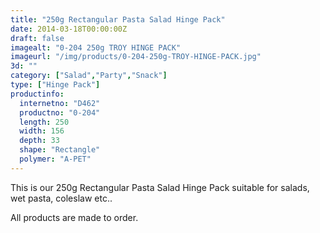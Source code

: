 ```yaml
---
title: "250g Rectangular Pasta Salad Hinge Pack"
date: 2014-03-18T00:00:00Z
draft: false
imagealt: "0-204 250g TROY HINGE PACK"
imageurl: "/img/products/0-204-250g-TROY-HINGE-PACK.jpg"
3d: ""
category: ["Salad","Party","Snack"]
type: ["Hinge Pack"]
productinfo:
  internetno: "D462"
  productno: "0-204"
  length: 250
  width: 156
  depth: 33
  shape: "Rectangle"
  polymer: "A-PET"
---
```

This is our 250g Rectangular Pasta Salad Hinge Pack suitable for salads, wet pasta, coleslaw etc..

 

All products are made to order.
